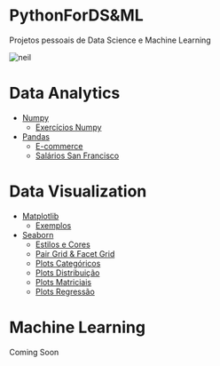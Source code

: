 # PythonForDS&ML
Projetos pessoais de Data Science e Machine Learning

![neil](https://imarticus.org/wp-content/uploads/2019/07/ds11.gif)

  # Data Analytics
  
  * [Numpy](https://github.com/JnsFerreira/PythonForDS-ML/tree/master/DataAnalytics/Numpy)
      * [Exercícios Numpy](https://github.com/JnsFerreira/PythonForDS-ML/blob/master/DataAnalytics/Numpy/Exercicios_Numpy.ipynb)
  * [Pandas](https://github.com/JnsFerreira/PythonForDS-ML/tree/master/DataAnalytics/Pandas)
      * [E-commerce](https://github.com/JnsFerreira/PythonForDS-ML/tree/master/DataAnalytics/Pandas/E-Commerce)
      * [Salários San Francisco](https://github.com/JnsFerreira/PythonForDS-ML/tree/master/DataAnalytics/Pandas/SanFranciscoSalaries)
      
  # Data Visualization
    
  * [Matplotlib](https://github.com/JnsFerreira/PythonForDS-ML/tree/master/DataViz/Matplotlib)
      * [Exemplos](https://github.com/JnsFerreira/PythonForDS-ML/blob/master/DataViz/Matplotlib/ExerciciosMatplotlib.ipynb)
  * [Seaborn](https://github.com/JnsFerreira/PythonForDS-ML/tree/master/DataViz/Seaborn)
      * [Estilos e Cores](https://github.com/JnsFerreira/PythonForDS-ML/blob/master/DataViz/Seaborn/Estilos%26Cores.ipynb)
      * [Pair Grid & Facet Grid](https://github.com/JnsFerreira/PythonForDS-ML/blob/master/DataViz/Seaborn/PairGrids%26FacetGrid.ipynb)
      * [Plots Categóricos](https://github.com/JnsFerreira/PythonForDS-ML/blob/master/DataViz/Seaborn/PlotsCategoricos.ipynb)
      * [Plots Distribuição](https://github.com/JnsFerreira/PythonForDS-ML/blob/master/DataViz/Seaborn/PlotsDistribui%C3%A7%C3%A3o.ipynb)
      * [Plots Matriciais](https://github.com/JnsFerreira/PythonForDS-ML/blob/master/DataViz/Seaborn/PlotsMatriciais.ipynb)
      * [Plots Regressão](https://github.com/JnsFerreira/PythonForDS-ML/blob/master/DataViz/Seaborn/PlotsRegressao.ipynb)
      
  # Machine Learning
  
  Coming Soon
